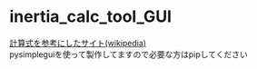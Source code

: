 # inertia_calc_tool_GUI

[計算式を参考にしたサイト(wikipedia)](https://en.wikipedia.org/wiki/List_of_moments_of_inertia#List_of_3D_inertia_tensors)   
pysimpleguiを使って製作してますので必要な方はpipしてください
